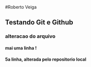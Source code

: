 #Roberto Veiga
## Testando Git e Github
### alteracao do arquivo
#### mai uma linha !
#### 5a linha, alterada pelo repositorio local
